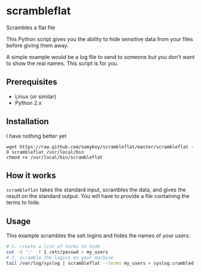 scrambleflat
===========

Scrambles a flat file

This Python script gives you the ability to hide sensitive data from your files
before giving them away.

A simple example would be a log file to send to someone but you don't want
to show the real names. This script is for you.

Prerequisites
-------------

* Linux (or similar)
* Python 2.x

Installation
------------

I have nothing better yet

    wget https://raw.github.com/samyboy/scrambleflat/master/scrambleflat -O scrambleflat /usr/local/bin
    chmod +x /usr/local/bin/scrambleflat

How it works
------------

`scrambleflat` takes the standard input, scrambles the data, and gives the
result on the standard output.
You will have to provide a file containing the terms to hide.

Usage
-----

This example scrambles the ssh logins and hides the names of your users:

```bash
# 1. create a list of terms to hide
cut -d ':' -f 1 /etc/passwd > my_users
# 2. scramble the logins on your machine
tail /var/log/syslog | scrambleflat --terms my_users > syslog.crambled
```

